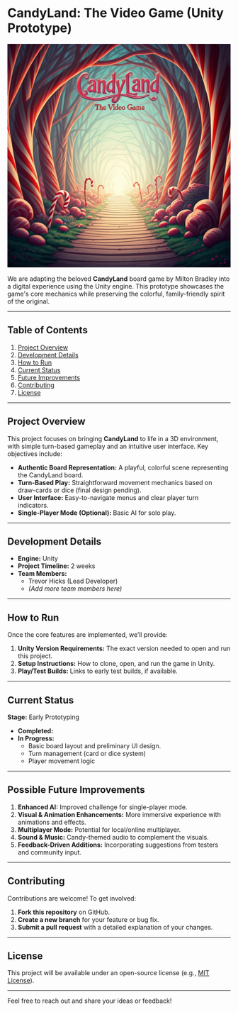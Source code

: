 # CandyLand: The Video Game (Unity Prototype)

![CandyLand Logo](Content/Gemini_Generated_Image_ukaw3xukaw3xukaw.jpg)

We are adapting the beloved **CandyLand** board game by Milton Bradley into a digital experience using the Unity engine. This prototype showcases the game's core mechanics while preserving the colorful, family-friendly spirit of the original.

---

## Table of Contents
1. [Project Overview](#project-overview)  
2. [Development Details](#development-details)  
3. [How to Run](#how-to-run)  
4. [Current Status](#current-status)  
5. [Future Improvements](#future-improvements)  
6. [Contributing](#contributing)  
7. [License](#license)   

---

## Project Overview

This project focuses on bringing **CandyLand** to life in a 3D environment, with simple turn-based gameplay and an intuitive user interface. Key objectives include:

- **Authentic Board Representation:** A playful, colorful scene representing the CandyLand board.  
- **Turn-Based Play:** Straightforward movement mechanics based on draw-cards or dice (final design pending).  
- **User Interface:** Easy-to-navigate menus and clear player turn indicators.  
- **Single-Player Mode (Optional):** Basic AI for solo play.

---

## Development Details

- **Engine:** Unity  
- **Project Timeline:** 2 weeks  
- **Team Members:**  
  - Trevor Hicks (Lead Developer)  
  - *(Add more team members here)*  

---

## How to Run

Once the core features are implemented, we’ll provide:

1. **Unity Version Requirements:** The exact version needed to open and run this project.  
2. **Setup Instructions:** How to clone, open, and run the game in Unity.  
3. **Play/Test Builds:** Links to early test builds, if available.

---

## Current Status

**Stage:** Early Prototyping

- **Completed:**   
- **In Progress:**
  - Basic board layout and preliminary UI design.
  - Turn management (card or dice system)  
  - Player movement logic  

---

## Possible Future Improvements

1. **Enhanced AI:** Improved challenge for single-player mode.  
2. **Visual & Animation Enhancements:** More immersive experience with animations and effects.  
3. **Multiplayer Mode:** Potential for local/online multiplayer.  
4. **Sound & Music:** Candy-themed audio to complement the visuals.  
5. **Feedback-Driven Additions:** Incorporating suggestions from testers and community input.

---

## Contributing

Contributions are welcome! To get involved:

1. **Fork this repository** on GitHub.  
2. **Create a new branch** for your feature or bug fix.  
3. **Submit a pull request** with a detailed explanation of your changes.

---

## License

This project will be available under an open-source license (e.g., [MIT License](LICENSE)). 

---

Feel free to reach out and share your ideas or feedback!  
